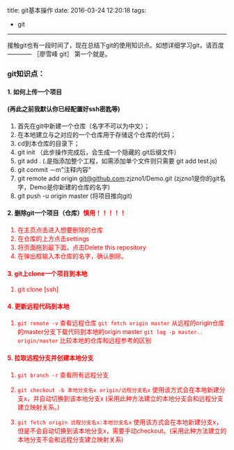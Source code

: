 title: git基本操作
date: 2016-03-24 12:20:18
tags:
- git 
---
接触git也有一段时间了，现在总结下git的使用知识点。如想详细学习git，请百度———— ［廖雪峰 git］ 第一个就是。
### git知识点：

#### 1. 如何上传一个项目

#### (再此之前我默认你已经配置好ssh密匙等)

1. 首先在git中新建一个仓库（名字不可以为中文）；
2. 在本地建立与之对应的一个仓库用于存储这个仓库的代码；
3. cd到本仓库的目录下；
4. git init （此步操作完成后，会生成一个隐藏的.git后缀文件） 
5. git add . (.是指添加整个工程，如需添加单个文件则只需要 git add test.js)
6. git commit －m"注释内容"
7. git remote add origin git@github.com:zjzno1/Demo.git (zjzno1是你的git名字，Demo是你新建的仓库的名字)
8. git push -u origin master (将项目推向git)

#### 2. 删除git一个项目（仓库）<font style="color: red">慎用！！！！！<font>
1. 在主页点击进入想要删除的仓库
2. 在仓库的上方点击settings
3. 将页面拖到最下面，点击Delete this repository
4. 在弹出框输入本仓库的名字，确认删除。

#### 3. git上clone一个项目到本地
1. git clone [ssh]

#### 4. 更新远程代码到本地
1. `git remote -v` 查看远程仓库
   `git fetch origin master` 从远程的origin仓库的master分支下载代码到本地的origin master
   `git log -p master.. origin/master` 比较本地的仓库和远程参考的区别

#### 5. 拉取远程分支并创建本地分支

1. `git branch -r` 查看所有远程分支
2. `git checkout -b 本地分支名x origin/远程分支名x` 使用该方式会在本地新建分支x，并自动切换到该本地分支x  (采用此种方法建立的本地分支会和远程分支建立映射关系。)

3. `git fetch origin 远程分支名x:本地分支名x` 使用该方式会在本地新建分支x，但是不会自动切换到该本地分支x，需要手动checkout。(采用此种方法建立的本地分支不会和远程分支建立映射关系)
